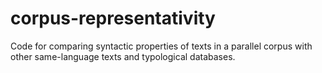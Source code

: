# corpus-representativity
Code for comparing syntactic properties of texts in a parallel corpus with other same-language texts and typological databases.
